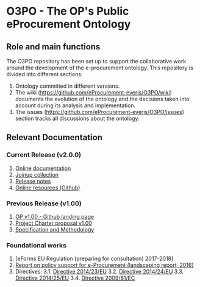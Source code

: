 # O3PO - The OP's Public eProcurement Ontology

## Role and main functions
The O3PO repository has been set up to support the collaborative work around the development of the e-procurement ontology.
This repository is divided into different sections:
1. Ontology committed in different versions.
2. The wiki (https://github.com/eProcurement-everis/O3PO/wiki) documents the evolution of the ontology and the decisions taken into account during its analysis and implementation.
3. The issues (https://github.com/eProcurement-everis/O3PO/issues) section tracks all discussions about the ontology.

## Relevant Documentation

### Current Release (v2.0.0)

1. [Online documentation](https://eprocurement-everis.github.io/)
2. [Joinup collection](https://joinup.ec.europa.eu/solution/eprocurement-ontology)
2. [Release notes](https://eprocurement-everis.github.io/release_notes.html)
3. [Online resources (Github)](https://github.com/eProcurement-everis/O3PO)

### Previous Release (v1.00)

1. [OP v1.00 - Github landing page](https://github.com/eprocurementontology)
2. [Project Charter proposal v1.00](https://joinup.ec.europa.eu/document/d0202-project-charter-proposal-v100)
3. [Specification and Methodology](https://joinup.ec.europa.eu/sites/default/files/document/2017-08/d02.01_specification_of_the_process_and_methodology_v1.00.pdf)


### Foundational works
1. [eForms EU Regulation (preparing for consultation) 2017-2018]
2. [Report on policy support for e-Procurement (landscaping report, 2016)](https://joinup.ec.europa.eu/node/159724)
3. Directives:
3.1. [Directive 2014/23/EU]()
3.2. [Directive 2014/24/EU]()
3.3. [Directive 2014/25/EU]()
3.4. [Directive 2009/81/EC]()


